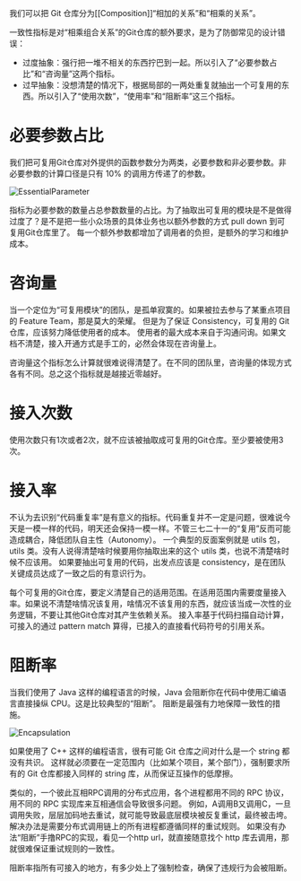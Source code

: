 我们可以把 Git 仓库分为[[Composition]]“相加的关系”和“相乘的关系”。

一致性指标是对“相乘组合关系”的Git仓库的额外要求，是为了防御常见的设计错误：

* 过度抽象：强行把一堆不相关的东西拧巴到一起。所以引入了“必要参数占比”和“咨询量”这两个指标。
* 过早抽象：没想清楚的情况下，根据局部的一两处重复就抽出一个可复用的东西。所以引入了“使用次数”，“使用率”和“阻断率”这三个指标。

# 必要参数占比

我们把可复用Git仓库对外提供的函数参数分为两类，必要参数和非必要参数。非必要参数的计算口径是只有 10% 的调用方传递了的参数。

![EssentialParameter](./EssentialParameter.drawio.svg)

指标为必要参数的数量占总参数数量的占比。为了抽取出可复用的模块是不是做得过度了？是不是把一些小众场景的具体业务也以额外参数的方式 pull down 到可复用Git仓库里了。
每一个额外参数都增加了调用者的负担，是额外的学习和维护成本。

# 咨询量

当一个定位为“可复用模块”的团队，是孤单寂寞的。如果被拉去参与了某重点项目的 Feature Team，那是莫大的荣耀。
但是为了保证 Consistency，可复用的 Git 仓库，应该努力降低使用者的成本。
使用者的最大成本来自于沟通问询。如果文档不清楚，接入开通方式是手工的，必然会体现在咨询量上。

咨询量这个指标怎么计算就很难说得清楚了。在不同的团队里，咨询量的体现方式各有不同。总之这个指标就是越接近零越好。

# 接入次数

使用次数只有1次或者2次，就不应该被抽取成可复用的Git仓库。至少要被使用3次。

# 接入率

不认为去识别“代码重复率”是有意义的指标。代码重复并不一定是问题，很难说今天是一模一样的代码，明天还会保持一模一样。不管三七二十一的“复用”反而可能造成耦合，降低团队自主性（Autonomy）。
一个典型的反面案例就是 utils 包，utils 类。没有人说得清楚啥时候要用你抽取出来的这个 utils 类，也说不清楚啥时候不应该用。
如果要抽出可复用的代码，出发点应该是 consistency，是在团队关键成员达成了一致之后的有意识行为。

每个可复用的Git仓库，要定义清楚自己的适用范围。在适用范围内需要度量接入率。如果说不清楚啥情况该复用，啥情况不该复用的东西，就应该当成一次性的业务逻辑，不要让其他Git仓库对其产生依赖关系。
接入率基于代码扫描自动计算，可接入的通过 pattern match 算得，已接入的直接看代码符号的引用关系。

# 阻断率

当我们使用了 Java 这样的编程语言的时候，Java 会阻断你在代码中使用汇编语言直接操纵 CPU。这是比较典型的“阻断”。
阻断是最强有力地保障一致性的措施。

![Encapsulation](./Encapsulation.drawio.svg)

如果使用了 C++ 这样的编程语言，很有可能 Git 仓库之间对什么是一个 string 都没有共识。
这样就必须要在一定范围内（比如某个项目，某个部门），强制要求所有的 Git 仓库都接入同样的 string 库，从而保证互操作的低摩擦。

类似的，一个彼此互相RPC调用的分布式应用，各个进程都用不同的 RPC 协议，用不同的 RPC 实现库来互相通信会导致很多问题。
例如，A调用B又调用C，一旦调用失败，层层加码地去重试，就可能导致最底层模块被反复重试，最终被击垮。
解决办法是需要分布式调用链上的所有进程都遵循同样的重试规则。
如果没有办法“阻断”手撸RPC的实现，看见一个http url，就直接随意找个 http 库去调用，那就很难保证重试规则的一致性。

阻断率指所有可接入的地方，有多少处上了强制检查，确保了违规行为会被阻断。

